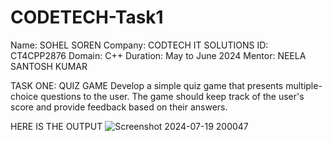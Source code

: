 # CODETECH-Task1

Name: SOHEL SOREN
Company: CODTECH IT SOLUTIONS
ID: CT4CPP2876
Domain: C++
Duration: May to June 2024 Mentor: NEELA SANTOSH KUMAR


 TASK ONE: QUIZ GAME
Develop a simple quiz game that presents multiple-choice questions to the
user. The game should keep track of the user's score and provide feedback
based on their answers.

HERE IS THE OUTPUT
![Screenshot 2024-07-19 200047](https://github.com/user-attachments/assets/8204ba56-794d-4663-a12f-ddc8bea8e75d)
  
